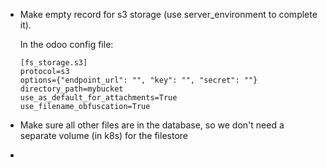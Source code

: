 * Make empty record for s3 storage (use server_environment to complete it).
  
  In the odoo config file:
  ```
  [fs_storage.s3]
  protocol=s3
  options={"endpoint_url": "", "key": "", "secret": ""}
  directory_path=mybucket
  use_as_default_for_attachments=True
  use_filename_obfuscation=True
  ```
* Make sure all other files are in the database, so we don't need a separate volume (in k8s) for the filestore
* 